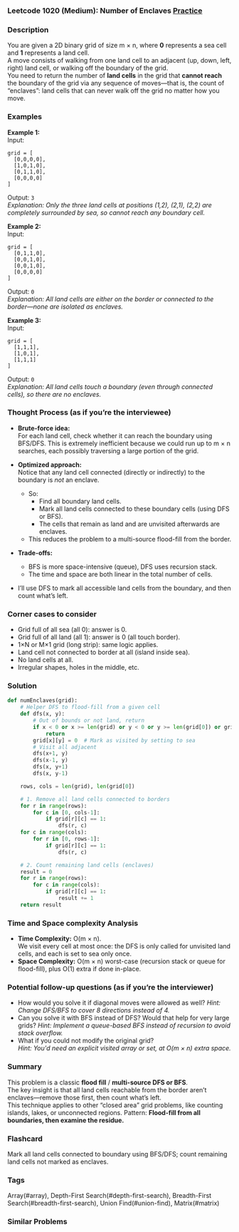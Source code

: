 ### Leetcode 1020 (Medium): Number of Enclaves [Practice](https://leetcode.com/problems/number-of-enclaves)

### Description  
You are given a 2D binary grid of size m × n, where **0** represents a sea cell and **1** represents a land cell.  
A move consists of walking from one land cell to an adjacent (up, down, left, right) land cell, or walking off the boundary of the grid.  
You need to return the number of **land cells** in the grid that **cannot reach** the boundary of the grid via any sequence of moves—that is, the count of “enclaves”: land cells that can never walk off the grid no matter how you move.

### Examples  

**Example 1:**  
Input:  
```
grid = [
  [0,0,0,0],
  [1,0,1,0],
  [0,1,1,0],
  [0,0,0,0]
]
```  
Output: `3`  
*Explanation: Only the three land cells at positions (1,2), (2,1), (2,2) are completely surrounded by sea, so cannot reach any boundary cell.*

**Example 2:**  
Input:  
```
grid = [
  [0,1,1,0],
  [0,0,1,0],
  [0,0,1,0],
  [0,0,0,0]
]
```  
Output: `0`  
*Explanation: All land cells are either on the border or connected to the border—none are isolated as enclaves.*

**Example 3:**  
Input:  
```
grid = [
  [1,1,1],
  [1,0,1],
  [1,1,1]
]
```  
Output: `0`  
*Explanation: All land cells touch a boundary (even through connected cells), so there are no enclaves.*

### Thought Process (as if you’re the interviewee)  
- **Brute-force idea:**  
  For each land cell, check whether it can reach the boundary using BFS/DFS. This is extremely inefficient because we could run up to m × n searches, each possibly traversing a large portion of the grid.

- **Optimized approach:**  
  Notice that any land cell connected (directly or indirectly) to the boundary is *not* an enclave.  
  - So:  
    - Find all boundary land cells.
    - Mark all land cells connected to these boundary cells (using DFS or BFS).
    - The cells that remain as land and are unvisited afterwards are enclaves.
  - This reduces the problem to a multi-source flood-fill from the border.

- **Trade-offs:**  
  - BFS is more space-intensive (queue), DFS uses recursion stack.  
  - The time and space are both linear in the total number of cells.

- I’ll use DFS to mark all accessible land cells from the boundary, and then count what’s left.

### Corner cases to consider  
- Grid full of all sea (all 0): answer is 0.
- Grid full of all land (all 1): answer is 0 (all touch border).
- 1×N or M×1 grid (long strip): same logic applies.
- Land cell not connected to border at all (island inside sea).
- No land cells at all.
- Irregular shapes, holes in the middle, etc.

### Solution

```python
def numEnclaves(grid):
    # Helper DFS to flood-fill from a given cell
    def dfs(x, y):
        # Out of bounds or not land, return
        if x < 0 or x >= len(grid) or y < 0 or y >= len(grid[0]) or grid[x][y] != 1:
            return
        grid[x][y] = 0  # Mark as visited by setting to sea
        # Visit all adjacent
        dfs(x+1, y)
        dfs(x-1, y)
        dfs(x, y+1)
        dfs(x, y-1)

    rows, cols = len(grid), len(grid[0])

    # 1. Remove all land cells connected to borders
    for r in range(rows):
        for c in [0, cols-1]:
            if grid[r][c] == 1:
                dfs(r, c)
    for c in range(cols):
        for r in [0, rows-1]:
            if grid[r][c] == 1:
                dfs(r, c)

    # 2. Count remaining land cells (enclaves)
    result = 0
    for r in range(rows):
        for c in range(cols):
            if grid[r][c] == 1:
                result += 1
    return result
```

### Time and Space complexity Analysis  

- **Time Complexity:** O(m × n).  
  We visit every cell at most once: the DFS is only called for unvisited land cells, and each is set to sea only once.
- **Space Complexity:** O(m × n) worst-case (recursion stack or queue for flood-fill), plus O(1) extra if done in-place.

### Potential follow-up questions (as if you’re the interviewer)  

- How would you solve it if diagonal moves were allowed as well?
  *Hint: Change DFS/BFS to cover 8 directions instead of 4.*
- Can you solve it with BFS instead of DFS? Would that help for very large grids?
  *Hint: Implement a queue-based BFS instead of recursion to avoid stack overflow.*
- What if you could not modify the original grid?  
  *Hint: You'd need an explicit visited array or set, at O(m × n) extra space.*

### Summary

This problem is a classic **flood fill** / **multi-source DFS or BFS**.  
The key insight is that all land cells reachable from the border aren’t enclaves—remove those first, then count what’s left.  
This technique applies to other “closed area” grid problems, like counting islands, lakes, or unconnected regions. Pattern: **Flood-fill from all boundaries, then examine the residue.**


### Flashcard
Mark all land cells connected to boundary using BFS/DFS; count remaining land cells not marked as enclaves.

### Tags
Array(#array), Depth-First Search(#depth-first-search), Breadth-First Search(#breadth-first-search), Union Find(#union-find), Matrix(#matrix)

### Similar Problems
